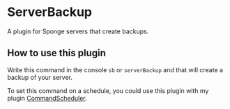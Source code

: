 # ServerBackup
A plugin for Sponge servers that create backups.

How to use this plugin
-
Write this command in the console `sb` or `serverBackup` and that will create a backup of your server.

To set this command on a schedule, you could use this plugin with my plugin [CommandScheduler](https://github.com/djxy/CommandScheduler).
